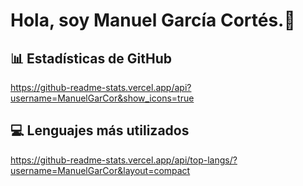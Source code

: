 # Hola, soy Manuel García Cortés.👋
<!--
**ManuelGarCor/ManuelGarCor** is a ✨ _special_ ✨ repository because its `README.md` (this file) appears on your GitHub profile.

Here are some ideas to get you started:

- 🔭 I’m currently working on ...
- 🌱 I’m currently learning ...
- 👯 I’m looking to collaborate on ...
- 🤔 I’m looking for help with ...
- 💬 Ask me about ...
- 📫 How to reach me: ...
- 😄 Pronouns: ...
- ⚡ Fun fact: ...
-->
## 📊 Estadísticas de GitHub
https://github-readme-stats.vercel.app/api?username=ManuelGarCor&show_icons=true

## 💻 Lenguajes más utilizados
https://github-readme-stats.vercel.app/api/top-langs/?username=ManuelGarCor&layout=compact
